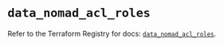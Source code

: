 # `data_nomad_acl_roles`

Refer to the Terraform Registry for docs: [`data_nomad_acl_roles`](https://registry.terraform.io/providers/hashicorp/nomad/2.5.0/docs/data-sources/acl_roles).
